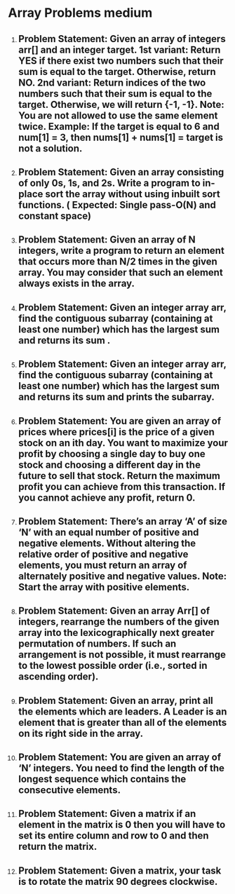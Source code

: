 # Array Problems medium

1. ## Problem Statement: Given an array of integers arr[] and an integer target. 1st variant: Return YES if there exist two numbers such that their sum is equal to the target. Otherwise, return NO. 2nd variant: Return indices of the two numbers such that their sum is equal to the target. Otherwise, we will return {-1, -1}. Note: You are not allowed to use the same element twice. Example: If the target is equal to 6 and num[1] = 3, then nums[1] + nums[1] = target is not a solution.

2. ## Problem Statement: Given an array consisting of only 0s, 1s, and 2s. Write a program to in-place sort the array without using inbuilt sort functions. ( Expected: Single pass-O(N) and constant space)

3. ## Problem Statement: Given an array of N integers, write a program to return an element that occurs more than N/2 times in the given array. You may consider that such an element always exists in the array.

4. ## Problem Statement: Given an integer array arr, find the contiguous subarray (containing at least one number) which has the largest sum and returns its sum .

5. ## Problem Statement: Given an integer array arr, find the contiguous subarray (containing at least one number) which has the largest sum and returns its sum and prints the subarray.

6. ## Problem Statement: You are given an array of prices where prices[i] is the price of a given stock on an ith day. You want to maximize your profit by choosing a single day to buy one stock and choosing a different day in the future to sell that stock. Return the maximum profit you can achieve from this transaction. If you cannot achieve any profit, return 0.

7. ## Problem Statement: There’s an array ‘A’ of size ‘N’ with an equal number of positive and negative elements. Without altering the relative order of positive and negative elements, you must return an array of alternately positive and negative values. Note: Start the array with positive elements.

8. ## Problem Statement: Given an array Arr[] of integers, rearrange the numbers of the given array into the lexicographically next greater permutation of numbers. If such an arrangement is not possible, it must rearrange to the lowest possible order (i.e., sorted in ascending order).

9. ## Problem Statement: Given an array, print all the elements which are leaders. A Leader is an element that is greater than all of the elements on its right side in the array.

10. ## Problem Statement: You are given an array of ‘N’ integers. You need to find the length of the longest sequence which contains the consecutive elements.

11. ## Problem Statement: Given a matrix if an element in the matrix is 0 then you will have to set its entire column and row to 0 and then return the matrix.

12. ## Problem Statement: Given a matrix, your task is to rotate the matrix 90 degrees clockwise.

